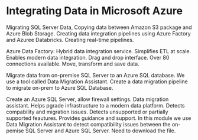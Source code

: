 <h1> Integrating Data in Microsoft Azure </h1>

<p> Migrating SQL Server Data, Copying data between Amazon S3 package and Azure Blob Storage. Creating data integration pipelines using Azure Factory and Azuree Databricks. Creating real-time pipelines. </p>

<p> Azure Data Factory: Hybrid data integration service. Simplifies ETL at scale. Enables modern data integration.
Drag and drop interface. Over 80 connections available. Move, transform and save data. </p>

<p> Migrate data from on-premise SQL Server to an Azure SQL database. We use a tool called Data Migration Assistant.
Create a data migration pipeline to migrate on-prem to Azure SQL Database. </p>

<p> Create an Azure SQL Server, allow firewall settings. Data migration assistant. Helps pgrade infrastructure to a 
modern data platform. Detects compability and migration issues. Detects unsupported or partially supported feautures.
Provides guidance and support. In this module we use Data Migration Assistant to detect compatibility issues between
the on-pemise SQL Server and Azure SQL Server. Need to download the file.
